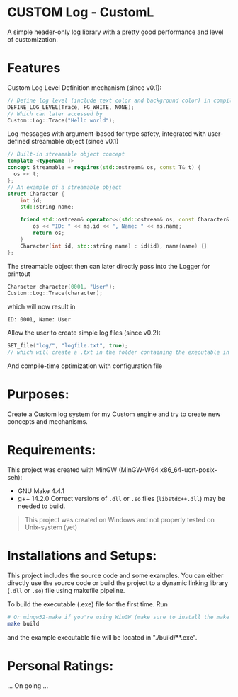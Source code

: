 # CUSTOM Log - CustomL
A simple header-only log library with a pretty good performance and level of customization.

# Features
Custom Log Level Definition mechanism (since v0.1):
``` c++
// Define log level (include text color and background color) in compile time
DEFINE_LOG_LEVEL(Trace, FG_WHITE, NONE);
// Which can later accessed by 
Custom::Log::Trace("Hello world");
```
Log messages with argument-based for type safety, integrated with user-defined streamable object (since v0.1)
``` c++
// Built-in streamable object concept
template <typename T>
concept Streamable = requires(std::ostream& os, const T& t) {
  os << t;
};
// An example of a streamable object
struct Character {
	int id;
	std::string name;

	friend std::ostream& operator<<(std::ostream& os, const Character& ms) {
		os << "ID: " << ms.id << ", Name: " << ms.name;
		return os;
	}
	Character(int id, std::string name) : id(id), name(name) {}
};
```
The streamable object then can later directly pass into the Logger for printout
``` c++
Character character(0001, "User");
Custom::Log::Trace(character);
```
which will now result in
```
ID: 0001, Name: User
```
Allow the user to create simple log files (since v0.2):
``` c++
SET_file("log/", "logfile.txt", true);
// which will create a .txt in the folder containing the executable in log/ directory
```
And compile-time optimization with configuration file

# Purposes:
Create a Custom log system for my Custom engine and try to create new concepts and mechanisms.

# Requirements:
This project was created with MinGW (MinGW-W64 x86_64-ucrt-posix-seh):
* GNU Make 4.4.1
* g++ 14.2.0
Correct versions of `.dll` or `.so` files (`libstdc++.dll`) may be needed to build.
> This project was created on Windows and not properly tested on Unix-system (yet)

# Installations and Setups:
This project includes the source code and some examples. You can either directly use the source code or build the project to a dynamic linking library (`.dll` or `.so`) file using makefile pipeline.

To build the executable (.exe) file for the first time. Run
``` bash
# Or mingw32-make if you're using WinGW (make sure to install the make package)
make build
```
and the example executable file will be located in "./build/**.exe".

# Personal Ratings:
... On going ...